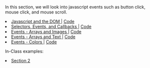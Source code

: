 In this section, we will look into javascript events such as button click, mouse click, and mouse scroll.
<li>
                <a href="https://mathuramg.com/IMA-Low-Res-Connections-Lab/Week_02|JS_Events/2.1_JS_DOM_Inspector/index.html"
                    target="_blank">
                    Javascript and the DOM
                </a>
                |
                <a href="https://github.com/MathuraMG/IMA-Low-Res-Connections-Lab/tree/master/Week_02|JS_Events/2.1_JS_DOM_Inspector"
                    target="_blank">
                    Code
                </a>
            </li>
            <li>
                <a href="https://mathuramg.com/IMA-Low-Res-Connections-Lab/Week_02|JS_Events/2.2_Events/index.html"
                    target="_blank">
                    Selectors, Events, and Callbacks
                </a>
                |
                <a href="https://github.com/MathuraMG/IMA-Low-Res-Connections-Lab/tree/master/Week_02|JS_Events/2.2_Events"
                    target="_blank">
                    Code
                </a>
            </li>
            <li>
                <a href="https://mathuramg.com/IMA-Low-Res-Connections-Lab/Week_02|JS_Events/2.2_Events_arrays_images/index.html"
                    target="_blank">
                    Events - Arrays and Images
                </a>
                |
                <a href="https://github.com/MathuraMG/IMA-Low-Res-Connections-Lab/tree/master/Week_02|JS_Events/2.2_Events_arrays_images"
                    target="_blank">
                    Code
                </a>
            </li>
            <li>
                <a href="https://mathuramg.com/IMA-Low-Res-Connections-Lab/Week_02|JS_Events/2.2_Events_arrays_text/index.html"
                    target="_blank">
                    Events - Arrays and Text
                </a>
                |
                <a href="https://github.com/MathuraMG/IMA-Low-Res-Connections-Lab/tree/master/Week_02|JS_Events/2.2_Events_arrays_text"
                    target="_blank">
                    Code
                </a>
            </li>
            <li>
                <a href="https://mathuramg.com/IMA-Low-Res-Connections-Lab/Week_02|JS_Events/2.2_Events_color/index.html"
                    target="_blank">
                    Events - Colors
                </a>
                |
                <a href="https://github.com/MathuraMG/IMA-Low-Res-Connections-Lab/tree/master/Week_02|JS_Events/2.2_Events_color"
                    target="_blank">
                    Code
                </a>
            </li>
            
In-Class examples:
<li>
                <a href="https://github.com/MathuraMG/IMA-Low-Res-Connections-Lab/tree/master/Week_02%7CJS_Events/In_Class/Section_2_Counter"
                    target="_blank">
                    Section 2
                </a>
            </li>
